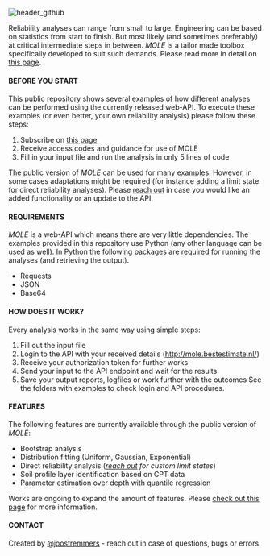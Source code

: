 ![header_github](https://bestestimate.nl/images/header_github.png)

Reliability analyses can range from small to large. Engineering can be based on statistics from start to finish.
But most likely (and sometimes preferably) at critical intermediate steps in between. *MOLE* is a tailor made toolbox specifically developed to suit such demands. Please read more in detail on [this page](https://bestestimate.nl/menu_mole.html).

#### BEFORE YOU START
This public repository shows several examples of how different analyses can be performed using the currently released web-API. To execute these examples (or even better, your own reliability analysis) please follow these steps:

1. Subscribe on [this page](https://bestestimate.nl/menu_mole.html)
2. Receive access codes and guidance for use of MOLE
3. Fill in your input file and run the analysis in only 5 lines of code

The public version of *MOLE* can be used for many examples. However, in some cases adaptations might be required (for instance adding a limit state for direct reliability analyses). Please [reach out](https://bestestimate.nl/menu_reach_out.html) in case you would like an added functionality or an update to the API.

#### REQUIREMENTS
*MOLE* is a web-API which means there are very little dependencies. The examples provided in this repository use Python (any other language can be used as well). In Python the following packages are required for running the analyses (and retrieving the output).
* Requests
* JSON
* Base64

#### HOW DOES IT WORK?
Every analysis works in the same way using simple steps:
1. Fill out the input file
1. Login to the API with your received details (http://mole.bestestimate.nl/)
1. Receive your authorization token for further works
1. Send your input to the API endpoint and wait for the results
1. Save your output reports, logfiles or work further with the outcomes
See the folders with examples to check login and API procedures.

#### FEATURES
The following features are currently available through the public version of *MOLE*:
* Bootstrap analysis
* Distribution fitting (Uniform, Gaussian, Exponential)
* Direct reliability analysis (*[reach out](https://bestestimate.nl/menu_reach_out.html) for custom limit states*)
* Soil profile layer identification based on CPT data
* Parameter estimation over depth with quantile regression

Works are ongoing to expand the amount of features. Please [check out this page](https://bestestimate.nl/ex_to_be_developed.html) for more information.

#### CONTACT
Created by [@joostremmers](https://bestestimate.nl/index_myself.html) - reach out in case of questions, bugs or errors.
